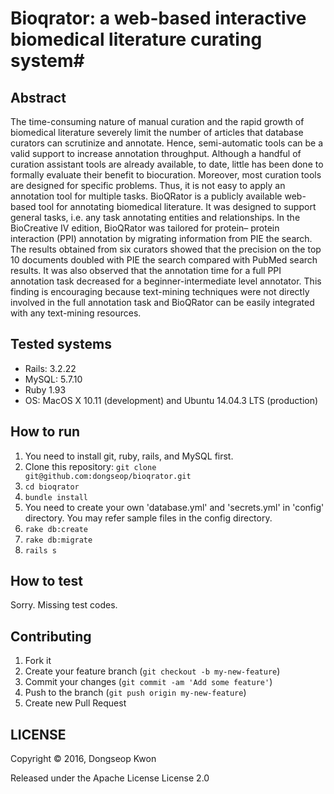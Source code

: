 # Bioqrator: a web-based interactive biomedical literature curating system#

## Abstract ##
The time-consuming nature of manual curation and the rapid growth of biomedical literature severely limit the number of articles that database curators can scrutinize and annotate. Hence, semi-automatic tools can be a valid support to increase annotation throughput. Although a handful of curation assistant tools are already available, to date, little has been done to formally evaluate their benefit to biocuration. Moreover, most curation tools are designed for specific problems. Thus, it is not easy to apply an annotation tool for multiple tasks. BioQRator is a publicly available web-based tool for annotating biomedical literature. It was designed to support general tasks, i.e. any task annotating entities and relationships. In the BioCreative IV edition, BioQRator was tailored for protein– protein interaction (PPI) annotation by migrating information from PIE the search. The results obtained from six curators showed that the precision on the top 10 documents doubled with PIE the search compared with PubMed search results. It was also observed that the annotation time for a full PPI annotation task decreased for a beginner-intermediate level annotator. This finding is encouraging because text-mining techniques were not directly involved in the full annotation task and BioQRator can be easily integrated with any text-mining resources.

## Tested systems ##

- Rails: 3.2.22
- MySQL: 5.7.10
- Ruby 1.93
- OS: MacOS X 10.11 (development) and  Ubuntu 14.04.3 LTS (production)


## How to run ##

1. You need to install git, ruby, rails, and MySQL first.
2. Clone this repository: `git clone git@github.com:dongseop/bioqrator.git`
2. `cd bioqrator`
3. `bundle install`
4. You need to create your own 'database.yml' and 'secrets.yml' in 'config' directory. You may refer sample files in the config directory.
4. `rake db:create`
5. `rake db:migrate`
6. `rails s`


## How to test ##

Sorry. Missing test codes.


## Contributing

1. Fork it
2. Create your feature branch (`git checkout -b my-new-feature`)
3. Commit your changes (`git commit -am 'Add some feature'`)
4. Push to the branch (`git push origin my-new-feature`)
5. Create new Pull Request


## LICENSE

Copyright © 2016, Dongseop Kwon

Released under the Apache License License 2.0
